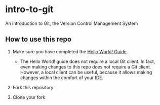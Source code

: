 # intro-to-git
An introduction to Git, the Version Control Management System

## How to use this repo

1. Make sure you have completed the [Hello World! Guide](https://guides.github.com/activities/hello-world/).

    - The Hello World! guide does not require a local Git client. In fact, even making changes to this repo does not require a Git client. However, a local client can be useful, because it allows making changes within the comfort of your IDE.

2. Fork this repository

3. Clone your fork